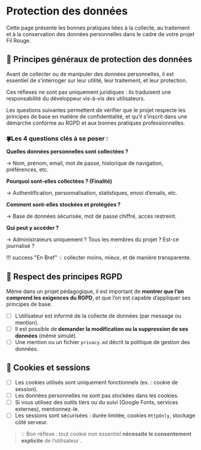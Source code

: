 # Protection des données

Cette page présente les bonnes pratiques liées à la collecte, au traitement et à la conservation des données personnelles dans le cadre de votre projet Fil Rouge.

## 🔐 Principes généraux de protection des données

Avant de collecter ou de manipuler des données personnelles, il est essentiel de s’interroger sur leur utilité, leur traitement, et leur protection.

Ces réflexes ne sont pas uniquement juridiques : ils traduisent une responsabilité du développeur vis-à-vis des utilisateurs.

Les questions suivantes permettent de vérifier que le projet respecte les principes de base en matière de confidentialité, et qu’il s’inscrit dans une démarche conforme au RGPD et aux bonnes pratiques professionnelles.
    
### 🍀Les 4 questions clés à se poser :

**Quelles données personnelles sont collectées ?**

→ Nom, prénom, email, mot de passe, historique de navigation, préférences, etc.

**Pourquoi sont-elles collectées ? (Finalité)**

→ Authentification, personnalisation, statistiques, envoi d’emails, etc.

**Comment sont-elles stockées et protégées ?**

→ Base de données sécurisée, mot de passe chiffré, accès restreint.

**Qui peut y accéder ?**

→ Administrateurs uniquement ? Tous les membres du projet ? Est-ce journalisé ? 
    
    
!!! success  "En Bref"
    💡 collecter moins, mieux, et de manière transparente.


## 🤝 Respect des principes RGPD

Même dans un projet pédagogique, il est important de **montrer que l’on comprend les exigences du RGPD**, et que l’on est capable d’appliquer ses principes de base.

- [ ] L’utilisateur est informé de la collecte de données (par message ou mention).
- [ ] Il est possible de **demander la modification ou la suppression de ses données** (même simulé).
- [ ] Une mention ou un fichier `privacy.md` décrit la politique de gestion des données.

## 🍪 Cookies et sessions

- [ ] Les cookies utilisés sont uniquement fonctionnels (ex. : cookie de session).
- [ ] Les données personnelles ne sont pas stockées dans les cookies.
- [ ] Si vous utilisez des outils tiers ou du suivi (Google Fonts, services externes), mentionnez-le.
- [ ] Les sessions sont sécurisées : durée limitée, cookies `HttpOnly`, stockage côté serveur.

> 💡 Bon réflexe : tout cookie non essentiel **nécessite le consentement explicite** de l’utilisateur .

